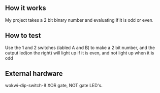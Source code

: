 <!---

This file is used to generate your project datasheet. Please fill in the information below and delete any unused
sections.

You can also include images in this folder and reference them in the markdown. Each image must be less than
512 kb in size, and the combined size of all images must be less than 1 MB.
-->

## How it works

My project takes a 2 bit binary number and evaluating if it is odd or even. 

## How to test

Use the 1 and 2 switches (labled A and B) to make a 2 bit number, and the output led(on the right) will light up if it is even, and not light up 
when it is odd

## External hardware

wokwi-dip-switch-8
XOR gate, NOT gate 
LED's. 

